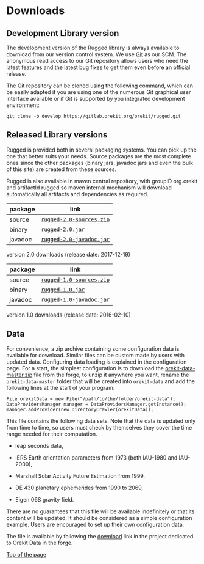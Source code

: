 <!--- Copyright 2013-2019 CS Systèmes d'Information
  Licensed under the Apache License, Version 2.0 (the "License");
  you may not use this file except in compliance with the License.
  You may obtain a copy of the License at

    http://www.apache.org/licenses/LICENSE-2.0

  Unless required by applicable law or agreed to in writing, software
  distributed under the License is distributed on an "AS IS" BASIS,
  WITHOUT WARRANTIES OR CONDITIONS OF ANY KIND, either express or implied.
  See the License for the specific language governing permissions and
  limitations under the License.
-->

<a name="top"></a>

# Downloads

## Development Library version

The development version of the Rugged library is always available to
download from our version control system. We use [Git](http://git-scm.com/ "Git homepage")
as our SCM. The anonymous read access to our Git repository  allows users who
need the latest features and the latest bug fixes to get them even before an
official release.

The Git repository can be cloned using the following command, which can
be easily adapted if you are using one of the numerous Git graphical
user interface available or if Git is supported by you integrated
development environment:

    git clone -b develop https://gitlab.orekit.org/orekit/rugged.git

## Released Library versions

Rugged is provided both in several packaging systems. You can pick up
the one that better suits your needs. Source packages are the most complete
ones since the other packages (binary jars, javadoc jars and even the bulk
of this site) are created from these sources.

Rugged is also available in maven central repository,
with groupID org.orekit and artifactId rugged so maven
internal mechanism will download automatically all artifacts and dependencies
as required.


|  package |                                              link                                                         |
|----------|-----------------------------------------------------------------------------------------------------------|
|  source  | [`rugged-2.0-sources.zip`](https://gitlab.orekit.org/orekit/rugged/uploads/f7f30111d4d3cef19636cb7c504530dd/rugged-2.0-sources.zip)    |
|  binary  | [`rugged-2.0.jar`](https://gitlab.orekit.org/orekit/rugged/uploads/8393279152c0cad15659e145018fa834/rugged-2.0.jar)                    |
|  javadoc | [`rugged-2.0-javadoc.jar`](https://gitlab.orekit.org/orekit/rugged/uploads/b42c3ef2fcff36aa44570d114102a439/rugged-2.0-javadoc.jar)    |
version 2.0 downloads (release date: 2017-12-19)

|  package |                                              link                                                         |
|----------|-----------------------------------------------------------------------------------------------------------|
|  source  | [`rugged-1.0-sources.zip`](https://gitlab.orekit.org/orekit/rugged/uploads/0a5e5a39e72dfa94f54c3193170d5ee2/rugged-1.0-sources.zip)    |
|  binary  | [`rugged-1.0.jar`](https://gitlab.orekit.org/orekit/rugged/uploads/55df1454320b8f625c05d9bee5c9abcd/rugged-1.0.jar)                    |
|  javadoc | [`rugged-1.0-javadoc.jar`](https://gitlab.orekit.org/orekit/rugged/uploads/8f7f399b1dd6ebf55b17f9a49fc88782/rugged-1.0-javadoc.jar)    |
version 1.0 downloads (release date: 2016-02-10)


## Data

For convenience, a zip archive containing some configuration data is available
for download. Similar files can be custom made by users with updated data.
Configuring data loading is explained in the configuration page. For a start,
the simplest configuration is to download the
[orekit-data-master.zip](https://gitlab.orekit.org/orekit/orekit-data/-/archive/master/orekit-data-master.zip)
file from the forge, to unzip it anywhere you want, rename the `orekit-data-master` folder that will be created
into `orekit-data` and add the following lines at the start of your program:

    File orekitData = new File("/path/to/the/folder/orekit-data");
    DataProvidersManager manager = DataProvidersManager.getInstance();
    manager.addProvider(new DirectoryCrawler(orekitData));

This file contains the following data sets. Note that the data is updated only
from time to time, so users must check by themselves they cover the time range
needed for their computation.

  * leap seconds data,

  * IERS Earth orientation parameters from 1973 (both IAU-1980 and IAU-2000),

  * Marshall Solar Activity Future Estimation from 1999,

  * DE 430 planetary ephemerides from 1990 to 2069,

  * Eigen 06S gravity field.


There are no guarantees that this file will be available indefinitely or that its
content will be updated. It should be considered as a simple configuration example.
Users are encouraged to set up their own configuration data.

The file is available by following the
[download](https://gitlab.orekit.org/orekit/orekit-data/-/archive/master/orekit-data-master.zip)
link in the project dedicated to Orekit Data in the forge.

[Top of the page](#top)
